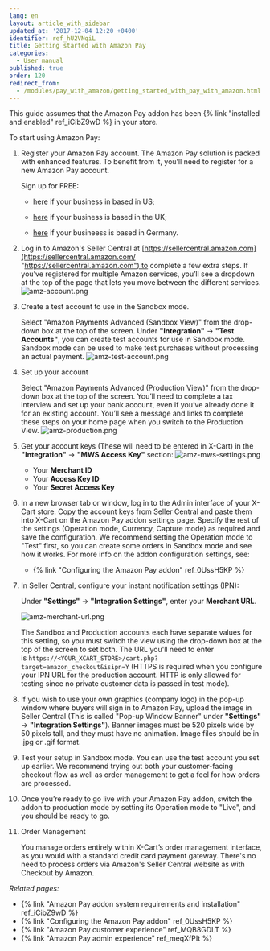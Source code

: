 ```yaml
---
lang: en
layout: article_with_sidebar
updated_at: '2017-12-04 12:20 +0400'
identifier: ref_hU2VNqiL
title: Getting started with Amazon Pay
categories:
  - User manual
published: true
order: 120
redirect_from:
  - /modules/pay_with_amazon/getting_started_with_pay_with_amazon.html
---
```



This guide assumes that the Amazon Pay addon has been {% link "installed and enabled" ref_iCibZ9wD %} in your store.

To start using Amazon Pay:

1.  Register your Amazon Pay account. The Amazon Pay solution is packed with enhanced features. To benefit from it, you’ll need to register for a new Amazon Pay account. 

    Sign up for FREE:
    * [here](https://sellercentral.amazon.com/hz/me/sp/signup?solutionProviderOptions=mws-acc%3B&marketplaceId=AGWSWK15IEJJ7&solutionProviderToken=AAAAAQAAAAEAAAAQfpVQU5xLh2akayccfpDvHQAAAHBxwuqxsJNuB0RIC7O5G8WhzHOcCVrQdj2jj2lI0XFV7ANl7TAgQVke%2BEj%2Fp4yOoi7YI2r0BGAwgwx5tnxTD2K1K25xgDeKuwXrD79YFecvGLGlAAN%2FpYwMOuoL%2BiyD1926Yc27EmAFLxYJfWlnYwmS&solutionProviderId=A1PQFSSKP8TT2U) if your business in based in US;
    
    * [here](https://payments.amazon.co.uk/preregistration/lpa?LD=SPUKAP_EX_XCart16) if your business is based in the UK;
    
    * [here](https://payments.amazon.co.uk/preregistration/lpa?LD=SPUDEAP_EX_XCart16) if your busineess is based in Germany.



2.  Log in to Amazon's Seller Central at [https://sellercentral.amazon.com](https://sellercentral.amazon.com/ "https://sellercentral.amazon.com") to complete a few extra steps. If you’ve registered for multiple Amazon services, you’ll see a dropdown at the top of the page that lets you move between the different services.
    ![amz-account.png]({{site.baseurl}}/attachments/ref_hU2VNqiL/amz-account.png)


3.  Create a test account to use in the Sandbox mode.
    
    Select "Amazon Payments Advanced (Sandbox View)" from the drop-down box at the top of the screen. Under **"Integration"** -> **"Test Accounts"**, you can create test accounts for use in  Sandbox mode. Sandbox mode can be used to make test purchases without processing an actual payment.
    ![amz-test-account.png]({{site.baseurl}}/attachments/ref_hU2VNqiL/amz-test-account.png)


4.  Set up your account
    
    Select "Amazon Payments Advanced (Production View)" from the drop-down box at the top of the screen. You’ll need to complete a tax interview and set up your bank account, even if you’ve already done it for an existing account. You’ll see a message and links to complete these steps on your home page when you switch to the Production View.
    ![amz-production.png]({{site.baseurl}}/attachments/ref_hU2VNqiL/amz-production.png)


5.  Get your account keys (These will need to be entered in X-Cart) in the **"Integration"** -> **"MWS Access Key"** section:
    ![amz-mws-settings.png]({{site.baseurl}}/attachments/ref_hU2VNqiL/amz-mws-settings.png)

    *   Your **Merchant ID**
    *   Your **Access Key ID**
    *   Your **Secret Access Key**

6.  In a new browser tab or window, log in to the Admin interface of your X-Cart store. Copy the account keys from Seller Central and paste them into X-Cart on the Amazon Pay addon settings page. Specify the rest of the settings (Operation mode, Currency, Capture mode) as required and save the configuration. We recommend setting the Operation mode to "Test" first, so you can create some orders in Sandbox mode and see how it works. For more info on the addon configuration settings, see:

    *   {% link "Configuring the Amazon Pay addon" ref_0UssH5KP %}


7.  In Seller Central, configure your instant notification settings (IPN):
       
    Under **"Settings"** -> **"Integration Settings"**, enter your **Merchant URL**. 
    
    ![amz-merchant-url.png]({{site.baseurl}}/attachments/ref_hU2VNqiL/amz-merchant-url.png)
    
    The Sandbox and Production accounts each have separate values for this setting, so you must switch the view using the drop-down box at the top of the screen to set both. The URL you'll need to enter is `httрs://<YOUR_XCART_STORE>/cart.php?target=amazon_checkout&isipn=Y` (HTTPS is required when you configure your IPN URL for the production account. HTTP is only allowed for testing since no private customer data is passed in test mode). 


8.  If you wish to use your own graphics (company logo) in the pop-up window where buyers will sign in to Amazon Pay, upload the image in Seller Central (This is called "Pop-up Window Banner" under **"Settings"** -> **"Integration Settings"**). Banner images must be 520 pixels wide by 50 pixels tall, and they must have no animation. Image files should be in .jpg or .gif format.


9.  Test your setup in Sandbox mode. You can use the test account you set up earlier. We recommend trying out both your customer-facing checkout flow as well as order management to get a feel for how orders are processed.


10.  Once you’re ready to go live with your Amazon Pay addon, switch the addon to production mode by setting its Operation mode to "Live", and you should be ready to go.


11.  Order Management
     
     You manage orders entirely within X-Cart’s order management interface, as you would with a standard credit card payment gateway. There's no need to process orders via Amazon's Seller Central website as with Checkout by Amazon.

_Related pages:_

*   {% link "Amazon Pay addon system requirements and installation" ref_iCibZ9wD %}
*   {% link "Configuring the Amazon Pay addon" ref_0UssH5KP %}
*   {% link "Amazon Pay customer experience" ref_MQB8GDLT %}
*   {% link "Amazon Pay admin experience" ref_meqXfPIt %}
